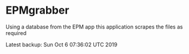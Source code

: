 # EPMgrabber
Using a database from the EPM app this application scrapes the files as required


Latest backup: Sun Oct 6 07:36:02 UTC 2019
